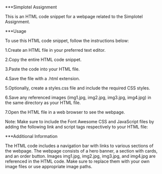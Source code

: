 ***Simplotel Assignment

This is an HTML code snippet for a webpage related to the Simplotel Assignment.

***Usage

To use this HTML code snippet, follow the instructions below:

1.Create an HTML file in your preferred text editor.

2.Copy the entire HTML code snippet.

3.Paste the code into your HTML file.

4.Save the file with a .html extension.

5.Optionally, create a styles.css file and include the required CSS styles.

6.Save any referenced images (img1.jpg, img2.jpg, img3.jpg, img4.jpg) in the same directory as your HTML file.

7.Open the HTML file in a web browser to see the webpage.

Note: Make sure to include the Font Awesome CSS and JavaScript files by adding the following link and script tags respectively to your HTML file:


<link rel="stylesheet" href="https://cdnjs.cloudflare.com/ajax/libs/font-awesome/5.15.3/css/all.min.css">

<script src="https://cdnjs.cloudflare.com/ajax/libs/font-awesome/5.15.3/js/all.min.js"></script>
***Additional Information

The HTML code includes a navigation bar with links to various sections of the webpage.
The webpage consists of a hero banner, a section with cards, and an order button.
Images img1.jpg, img2.jpg, img3.jpg, and img4.jpg are referenced in the HTML code. Make sure to replace them with your own image files or use appropriate image paths.
